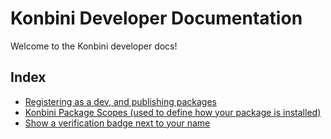 # Konbini Developer Documentation

Welcome to the Konbini developer docs!

## Index

- [Registering as a dev, and publishing packages](./register.md)
- [Konbini Package Scopes (used to define how your package is installed)](./kps.md)
- [Show a verification badge next to your name](./verified.md)
